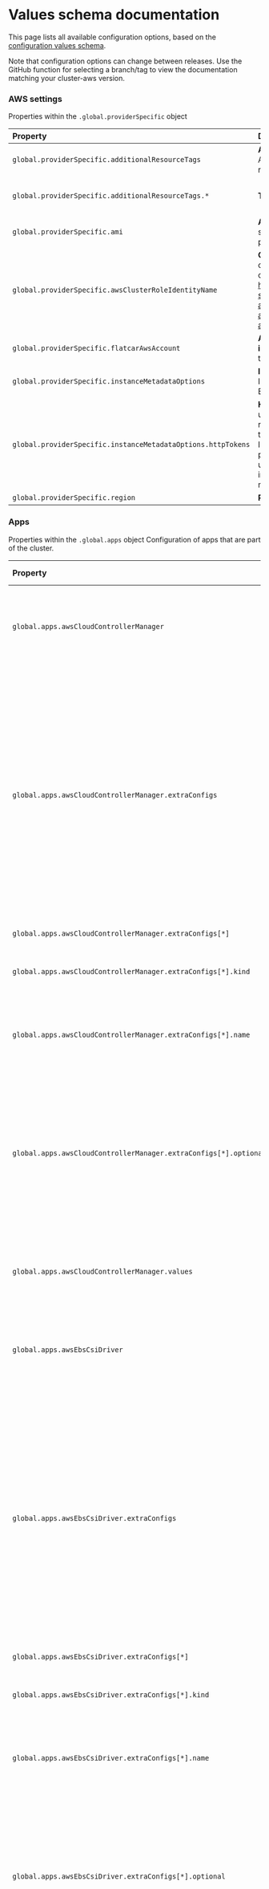# Values schema documentation

This page lists all available configuration options, based on the [configuration values schema](values.schema.json).

Note that configuration options can change between releases. Use the GitHub function for selecting a branch/tag to view the documentation matching your cluster-aws version.

<!-- Update the content below by executing (from the repo root directory)

schemadocs generate helm/cluster-aws/values.schema.json -o helm/cluster-aws/README.md

-->

<!-- DOCS_START -->

### AWS settings
Properties within the `.global.providerSpecific` object

| **Property** | **Description** | **More Details** |
| :----------- | :-------------- | :--------------- |
| `global.providerSpecific.additionalResourceTags` | **Additional resource tags** - Additional tags to add to AWS resources created by the cluster.|**Type:** `object`<br/>|
| `global.providerSpecific.additionalResourceTags.*` | **Tag value**|**Type:** `string`<br/>**Value pattern:** `^[ a-zA-Z0-9\._:/=+-@]+$`<br/>|
| `global.providerSpecific.ami` | **Amazon machine image (AMI)** - If specified, this image will be used to provision EC2 instances.|**Type:** `string`<br/>|
| `global.providerSpecific.awsClusterRoleIdentityName` | **Cluster role identity name** - Name of an AWSClusterRoleIdentity object. Learn more at https://docs.giantswarm.io/getting-started/cloud-provider-accounts/cluster-api/aws/#configure-the-awsclusterroleidentity .|**Type:** `string`<br/>**Value pattern:** `^[-a-zA-Z0-9_\.]{1,63}$`<br/>**Default:** `"default"`|
| `global.providerSpecific.flatcarAwsAccount` | **AWS account owning Flatcar image** - AWS account ID owning the Flatcar Container Linux AMI.|**Type:** `string`<br/>**Default:** `"706635527432"`|
| `global.providerSpecific.instanceMetadataOptions` | **Instance metadata options** - Instance metadata options for the EC2 instances in the cluster.|**Type:** `object`<br/>|
| `global.providerSpecific.instanceMetadataOptions.httpTokens` | **HTTP tokens** - The state of token usage for your instance metadata requests. If you set this parameter to `optional`, you can use either IMDSv1 or IMDSv2. If you set this parameter to `required`, you must use a IMDSv2 to access the instance metadata endpoint. Learn more at [What’s new in IMDSv2](https://docs.aws.amazon.com/AWSEC2/latest/UserGuide/configuring-instance-metadata-service.html).|**Type:** `string`<br/>**Default:** `"required"`|
| `global.providerSpecific.region` | **Region**|**Type:** `string`<br/>|

### Apps
Properties within the `.global.apps` object
Configuration of apps that are part of the cluster.

| **Property** | **Description** | **More Details** |
| :----------- | :-------------- | :--------------- |
| `global.apps.awsCloudControllerManager` | **App** - Configuration of a default app that is part of the cluster and is deployed as a HelmRelease resource.|**Type:** `object`<br/>|
| `global.apps.awsCloudControllerManager.extraConfigs` | **Extra config maps or secrets** - Extra config maps or secrets that will be used to customize to the app. The desired values must be under configmap or secret key 'values'. The values are merged in the order given, with the later values overwriting earlier, and then inline values overwriting those. Resources must be in the same namespace as the cluster.|**Type:** `array`<br/>|
| `global.apps.awsCloudControllerManager.extraConfigs[*]` | **Config map or secret**|**Type:** `object`<br/>|
| `global.apps.awsCloudControllerManager.extraConfigs[*].kind` | **Kind** - Specifies whether the resource is a config map or a secret.|**Type:** `string`<br/>|
| `global.apps.awsCloudControllerManager.extraConfigs[*].name` | **Name** - Name of the config map or secret. The object must exist in the same namespace as the cluster App.|**Type:** `string`<br/>|
| `global.apps.awsCloudControllerManager.extraConfigs[*].optional` | **Optional** - Optional marks this ValuesReference as optional. When set, a not found error for the values reference is ignored, but any ValuesKey, TargetPath or transient error will still result in a reconciliation failure.|**Type:** `boolean`<br/>|
| `global.apps.awsCloudControllerManager.values` | **Values** - Values to be passed to the app. Values will have higher priority than values from configmaps.|**Type:** `object`<br/>|
| `global.apps.awsEbsCsiDriver` | **App** - Configuration of a default app that is part of the cluster and is deployed as a HelmRelease resource.|**Type:** `object`<br/>|
| `global.apps.awsEbsCsiDriver.extraConfigs` | **Extra config maps or secrets** - Extra config maps or secrets that will be used to customize to the app. The desired values must be under configmap or secret key 'values'. The values are merged in the order given, with the later values overwriting earlier, and then inline values overwriting those. Resources must be in the same namespace as the cluster.|**Type:** `array`<br/>|
| `global.apps.awsEbsCsiDriver.extraConfigs[*]` | **Config map or secret**|**Type:** `object`<br/>|
| `global.apps.awsEbsCsiDriver.extraConfigs[*].kind` | **Kind** - Specifies whether the resource is a config map or a secret.|**Type:** `string`<br/>|
| `global.apps.awsEbsCsiDriver.extraConfigs[*].name` | **Name** - Name of the config map or secret. The object must exist in the same namespace as the cluster App.|**Type:** `string`<br/>|
| `global.apps.awsEbsCsiDriver.extraConfigs[*].optional` | **Optional** - Optional marks this ValuesReference as optional. When set, a not found error for the values reference is ignored, but any ValuesKey, TargetPath or transient error will still result in a reconciliation failure.|**Type:** `boolean`<br/>|
| `global.apps.awsEbsCsiDriver.values` | **Values** - Values to be passed to the app. Values will have higher priority than values from configmaps.|**Type:** `object`<br/>|
| `global.apps.awsEbsCsiDriverServiceMonitors` | **App resource** - Configuration of a default app that is part of the cluster and is deployed as an App resource.|**Type:** `object`<br/>|
| `global.apps.awsEbsCsiDriverServiceMonitors.extraConfigs` | **Extra config maps or secrets** - Extra config maps or secrets that will be used to customize to the app. The desired values must be under configmap or secret key 'values'. The values are merged in the order given, with the later values overwriting earlier, and then inline values overwriting those. Resources must be in the same namespace as the cluster.|**Type:** `array`<br/>|
| `global.apps.awsEbsCsiDriverServiceMonitors.extraConfigs[*]` | **Config map or secret**|**Type:** `object`<br/>|
| `global.apps.awsEbsCsiDriverServiceMonitors.extraConfigs[*].kind` | **Kind** - Specifies whether the resource is a config map or a secret.|**Type:** `string`<br/>|
| `global.apps.awsEbsCsiDriverServiceMonitors.extraConfigs[*].name` | **Name** - Name of the config map or secret. The object must exist in the same namespace as the cluster App.|**Type:** `string`<br/>|
| `global.apps.awsEbsCsiDriverServiceMonitors.extraConfigs[*].priority` | **Priority**|**Type:** `integer`<br/>**Default:** `25`|
| `global.apps.awsEbsCsiDriverServiceMonitors.values` | **Config map** - Helm Values to be passed to the app as user config.|**Type:** `object`<br/>|
| `global.apps.awsNodeTerminationHandler` | **App resource** - Configuration of a default app that is part of the cluster and is deployed as an App resource.|**Type:** `object`<br/>|
| `global.apps.awsNodeTerminationHandler.extraConfigs` | **Extra config maps or secrets** - Extra config maps or secrets that will be used to customize to the app. The desired values must be under configmap or secret key 'values'. The values are merged in the order given, with the later values overwriting earlier, and then inline values overwriting those. Resources must be in the same namespace as the cluster.|**Type:** `array`<br/>|
| `global.apps.awsNodeTerminationHandler.extraConfigs[*]` | **Config map or secret**|**Type:** `object`<br/>|
| `global.apps.awsNodeTerminationHandler.extraConfigs[*].kind` | **Kind** - Specifies whether the resource is a config map or a secret.|**Type:** `string`<br/>|
| `global.apps.awsNodeTerminationHandler.extraConfigs[*].name` | **Name** - Name of the config map or secret. The object must exist in the same namespace as the cluster App.|**Type:** `string`<br/>|
| `global.apps.awsNodeTerminationHandler.extraConfigs[*].priority` | **Priority**|**Type:** `integer`<br/>**Default:** `25`|
| `global.apps.awsNodeTerminationHandler.values` | **Config map** - Helm Values to be passed to the app as user config.|**Type:** `object`<br/>|
| `global.apps.awsPodIdentityWebhook` | **App resource** - Configuration of a default app that is part of the cluster and is deployed as an App resource.|**Type:** `object`<br/>|
| `global.apps.awsPodIdentityWebhook.extraConfigs` | **Extra config maps or secrets** - Extra config maps or secrets that will be used to customize to the app. The desired values must be under configmap or secret key 'values'. The values are merged in the order given, with the later values overwriting earlier, and then inline values overwriting those. Resources must be in the same namespace as the cluster.|**Type:** `array`<br/>|
| `global.apps.awsPodIdentityWebhook.extraConfigs[*]` | **Config map or secret**|**Type:** `object`<br/>|
| `global.apps.awsPodIdentityWebhook.extraConfigs[*].kind` | **Kind** - Specifies whether the resource is a config map or a secret.|**Type:** `string`<br/>|
| `global.apps.awsPodIdentityWebhook.extraConfigs[*].name` | **Name** - Name of the config map or secret. The object must exist in the same namespace as the cluster App.|**Type:** `string`<br/>|
| `global.apps.awsPodIdentityWebhook.extraConfigs[*].priority` | **Priority**|**Type:** `integer`<br/>**Default:** `25`|
| `global.apps.awsPodIdentityWebhook.values` | **Config map** - Helm Values to be passed to the app as user config.|**Type:** `object`<br/>|
| `global.apps.capiNodeLabeler` | **App resource** - Configuration of a default app that is part of the cluster and is deployed as an App resource.|**Type:** `object`<br/>|
| `global.apps.capiNodeLabeler.extraConfigs` | **Extra config maps or secrets** - Extra config maps or secrets that will be used to customize to the app. The desired values must be under configmap or secret key 'values'. The values are merged in the order given, with the later values overwriting earlier, and then inline values overwriting those. Resources must be in the same namespace as the cluster.|**Type:** `array`<br/>|
| `global.apps.capiNodeLabeler.extraConfigs[*]` | **Config map or secret**|**Type:** `object`<br/>|
| `global.apps.capiNodeLabeler.extraConfigs[*].kind` | **Kind** - Specifies whether the resource is a config map or a secret.|**Type:** `string`<br/>|
| `global.apps.capiNodeLabeler.extraConfigs[*].name` | **Name** - Name of the config map or secret. The object must exist in the same namespace as the cluster App.|**Type:** `string`<br/>|
| `global.apps.capiNodeLabeler.extraConfigs[*].priority` | **Priority**|**Type:** `integer`<br/>**Default:** `25`|
| `global.apps.capiNodeLabeler.values` | **Config map** - Helm Values to be passed to the app as user config.|**Type:** `object`<br/>|
| `global.apps.certExporter` | **App resource** - Configuration of a default app that is part of the cluster and is deployed as an App resource.|**Type:** `object`<br/>|
| `global.apps.certExporter.extraConfigs` | **Extra config maps or secrets** - Extra config maps or secrets that will be used to customize to the app. The desired values must be under configmap or secret key 'values'. The values are merged in the order given, with the later values overwriting earlier, and then inline values overwriting those. Resources must be in the same namespace as the cluster.|**Type:** `array`<br/>|
| `global.apps.certExporter.extraConfigs[*]` | **Config map or secret**|**Type:** `object`<br/>|
| `global.apps.certExporter.extraConfigs[*].kind` | **Kind** - Specifies whether the resource is a config map or a secret.|**Type:** `string`<br/>|
| `global.apps.certExporter.extraConfigs[*].name` | **Name** - Name of the config map or secret. The object must exist in the same namespace as the cluster App.|**Type:** `string`<br/>|
| `global.apps.certExporter.extraConfigs[*].priority` | **Priority**|**Type:** `integer`<br/>**Default:** `25`|
| `global.apps.certExporter.values` | **Config map** - Helm Values to be passed to the app as user config.|**Type:** `object`<br/>|
| `global.apps.certManager` | **App resource** - Configuration of a default app that is part of the cluster and is deployed as an App resource.|**Type:** `object`<br/>|
| `global.apps.certManager.extraConfigs` | **Extra config maps or secrets** - Extra config maps or secrets that will be used to customize to the app. The desired values must be under configmap or secret key 'values'. The values are merged in the order given, with the later values overwriting earlier, and then inline values overwriting those. Resources must be in the same namespace as the cluster.|**Type:** `array`<br/>|
| `global.apps.certManager.extraConfigs[*]` | **Config map or secret**|**Type:** `object`<br/>|
| `global.apps.certManager.extraConfigs[*].kind` | **Kind** - Specifies whether the resource is a config map or a secret.|**Type:** `string`<br/>|
| `global.apps.certManager.extraConfigs[*].name` | **Name** - Name of the config map or secret. The object must exist in the same namespace as the cluster App.|**Type:** `string`<br/>|
| `global.apps.certManager.extraConfigs[*].priority` | **Priority**|**Type:** `integer`<br/>**Default:** `25`|
| `global.apps.certManager.values` | **Config map** - Helm Values to be passed to the app as user config.|**Type:** `object`<br/>|
| `global.apps.chartOperatorExtensions` | **App resource** - Configuration of a default app that is part of the cluster and is deployed as an App resource.|**Type:** `object`<br/>|
| `global.apps.chartOperatorExtensions.extraConfigs` | **Extra config maps or secrets** - Extra config maps or secrets that will be used to customize to the app. The desired values must be under configmap or secret key 'values'. The values are merged in the order given, with the later values overwriting earlier, and then inline values overwriting those. Resources must be in the same namespace as the cluster.|**Type:** `array`<br/>|
| `global.apps.chartOperatorExtensions.extraConfigs[*]` | **Config map or secret**|**Type:** `object`<br/>|
| `global.apps.chartOperatorExtensions.extraConfigs[*].kind` | **Kind** - Specifies whether the resource is a config map or a secret.|**Type:** `string`<br/>|
| `global.apps.chartOperatorExtensions.extraConfigs[*].name` | **Name** - Name of the config map or secret. The object must exist in the same namespace as the cluster App.|**Type:** `string`<br/>|
| `global.apps.chartOperatorExtensions.extraConfigs[*].priority` | **Priority**|**Type:** `integer`<br/>**Default:** `25`|
| `global.apps.chartOperatorExtensions.values` | **Config map** - Helm Values to be passed to the app as user config.|**Type:** `object`<br/>|
| `global.apps.cilium` | **App** - Configuration of a default app that is part of the cluster and is deployed as a HelmRelease resource.|**Type:** `object`<br/>|
| `global.apps.cilium.extraConfigs` | **Extra config maps or secrets** - Extra config maps or secrets that will be used to customize to the app. The desired values must be under configmap or secret key 'values'. The values are merged in the order given, with the later values overwriting earlier, and then inline values overwriting those. Resources must be in the same namespace as the cluster.|**Type:** `array`<br/>|
| `global.apps.cilium.extraConfigs[*]` | **Config map or secret**|**Type:** `object`<br/>|
| `global.apps.cilium.extraConfigs[*].kind` | **Kind** - Specifies whether the resource is a config map or a secret.|**Type:** `string`<br/>|
| `global.apps.cilium.extraConfigs[*].name` | **Name** - Name of the config map or secret. The object must exist in the same namespace as the cluster App.|**Type:** `string`<br/>|
| `global.apps.cilium.extraConfigs[*].optional` | **Optional** - Optional marks this ValuesReference as optional. When set, a not found error for the values reference is ignored, but any ValuesKey, TargetPath or transient error will still result in a reconciliation failure.|**Type:** `boolean`<br/>|
| `global.apps.cilium.values` | **Values** - Values to be passed to the app. Values will have higher priority than values from configmaps.|**Type:** `object`<br/>|
| `global.apps.ciliumServiceMonitors` | **App resource** - Configuration of a default app that is part of the cluster and is deployed as an App resource.|**Type:** `object`<br/>|
| `global.apps.ciliumServiceMonitors.extraConfigs` | **Extra config maps or secrets** - Extra config maps or secrets that will be used to customize to the app. The desired values must be under configmap or secret key 'values'. The values are merged in the order given, with the later values overwriting earlier, and then inline values overwriting those. Resources must be in the same namespace as the cluster.|**Type:** `array`<br/>|
| `global.apps.ciliumServiceMonitors.extraConfigs[*]` | **Config map or secret**|**Type:** `object`<br/>|
| `global.apps.ciliumServiceMonitors.extraConfigs[*].kind` | **Kind** - Specifies whether the resource is a config map or a secret.|**Type:** `string`<br/>|
| `global.apps.ciliumServiceMonitors.extraConfigs[*].name` | **Name** - Name of the config map or secret. The object must exist in the same namespace as the cluster App.|**Type:** `string`<br/>|
| `global.apps.ciliumServiceMonitors.extraConfigs[*].priority` | **Priority**|**Type:** `integer`<br/>**Default:** `25`|
| `global.apps.ciliumServiceMonitors.values` | **Config map** - Helm Values to be passed to the app as user config.|**Type:** `object`<br/>|
| `global.apps.clusterAutoscaler` | **App resource** - Configuration of a default app that is part of the cluster and is deployed as an App resource.|**Type:** `object`<br/>|
| `global.apps.clusterAutoscaler.extraConfigs` | **Extra config maps or secrets** - Extra config maps or secrets that will be used to customize to the app. The desired values must be under configmap or secret key 'values'. The values are merged in the order given, with the later values overwriting earlier, and then inline values overwriting those. Resources must be in the same namespace as the cluster.|**Type:** `array`<br/>|
| `global.apps.clusterAutoscaler.extraConfigs[*]` | **Config map or secret**|**Type:** `object`<br/>|
| `global.apps.clusterAutoscaler.extraConfigs[*].kind` | **Kind** - Specifies whether the resource is a config map or a secret.|**Type:** `string`<br/>|
| `global.apps.clusterAutoscaler.extraConfigs[*].name` | **Name** - Name of the config map or secret. The object must exist in the same namespace as the cluster App.|**Type:** `string`<br/>|
| `global.apps.clusterAutoscaler.extraConfigs[*].priority` | **Priority**|**Type:** `integer`<br/>**Default:** `25`|
| `global.apps.clusterAutoscaler.values` | **Config map** - Helm Values to be passed to the app as user config.|**Type:** `object`<br/>|
| `global.apps.coreDns` | **App** - Configuration of a default app that is part of the cluster and is deployed as a HelmRelease resource.|**Type:** `object`<br/>|
| `global.apps.coreDns.extraConfigs` | **Extra config maps or secrets** - Extra config maps or secrets that will be used to customize to the app. The desired values must be under configmap or secret key 'values'. The values are merged in the order given, with the later values overwriting earlier, and then inline values overwriting those. Resources must be in the same namespace as the cluster.|**Type:** `array`<br/>|
| `global.apps.coreDns.extraConfigs[*]` | **Config map or secret**|**Type:** `object`<br/>|
| `global.apps.coreDns.extraConfigs[*].kind` | **Kind** - Specifies whether the resource is a config map or a secret.|**Type:** `string`<br/>|
| `global.apps.coreDns.extraConfigs[*].name` | **Name** - Name of the config map or secret. The object must exist in the same namespace as the cluster App.|**Type:** `string`<br/>|
| `global.apps.coreDns.extraConfigs[*].optional` | **Optional** - Optional marks this ValuesReference as optional. When set, a not found error for the values reference is ignored, but any ValuesKey, TargetPath or transient error will still result in a reconciliation failure.|**Type:** `boolean`<br/>|
| `global.apps.coreDns.values` | **Values** - Values to be passed to the app. Values will have higher priority than values from configmaps.|**Type:** `object`<br/>|
| `global.apps.etcdKubernetesResourcesCountExporter` | **App resource** - Configuration of a default app that is part of the cluster and is deployed as an App resource.|**Type:** `object`<br/>|
| `global.apps.etcdKubernetesResourcesCountExporter.extraConfigs` | **Extra config maps or secrets** - Extra config maps or secrets that will be used to customize to the app. The desired values must be under configmap or secret key 'values'. The values are merged in the order given, with the later values overwriting earlier, and then inline values overwriting those. Resources must be in the same namespace as the cluster.|**Type:** `array`<br/>|
| `global.apps.etcdKubernetesResourcesCountExporter.extraConfigs[*]` | **Config map or secret**|**Type:** `object`<br/>|
| `global.apps.etcdKubernetesResourcesCountExporter.extraConfigs[*].kind` | **Kind** - Specifies whether the resource is a config map or a secret.|**Type:** `string`<br/>|
| `global.apps.etcdKubernetesResourcesCountExporter.extraConfigs[*].name` | **Name** - Name of the config map or secret. The object must exist in the same namespace as the cluster App.|**Type:** `string`<br/>|
| `global.apps.etcdKubernetesResourcesCountExporter.extraConfigs[*].priority` | **Priority**|**Type:** `integer`<br/>**Default:** `25`|
| `global.apps.etcdKubernetesResourcesCountExporter.values` | **Config map** - Helm Values to be passed to the app as user config.|**Type:** `object`<br/>|
| `global.apps.externalDns` | **App resource** - Configuration of a default app that is part of the cluster and is deployed as an App resource.|**Type:** `object`<br/>|
| `global.apps.externalDns.extraConfigs` | **Extra config maps or secrets** - Extra config maps or secrets that will be used to customize to the app. The desired values must be under configmap or secret key 'values'. The values are merged in the order given, with the later values overwriting earlier, and then inline values overwriting those. Resources must be in the same namespace as the cluster.|**Type:** `array`<br/>|
| `global.apps.externalDns.extraConfigs[*]` | **Config map or secret**|**Type:** `object`<br/>|
| `global.apps.externalDns.extraConfigs[*].kind` | **Kind** - Specifies whether the resource is a config map or a secret.|**Type:** `string`<br/>|
| `global.apps.externalDns.extraConfigs[*].name` | **Name** - Name of the config map or secret. The object must exist in the same namespace as the cluster App.|**Type:** `string`<br/>|
| `global.apps.externalDns.extraConfigs[*].priority` | **Priority**|**Type:** `integer`<br/>**Default:** `25`|
| `global.apps.externalDns.values` | **Config map** - Helm Values to be passed to the app as user config.|**Type:** `object`<br/>|
| `global.apps.irsaServiceMonitors` | **App resource** - Configuration of a default app that is part of the cluster and is deployed as an App resource.|**Type:** `object`<br/>|
| `global.apps.irsaServiceMonitors.extraConfigs` | **Extra config maps or secrets** - Extra config maps or secrets that will be used to customize to the app. The desired values must be under configmap or secret key 'values'. The values are merged in the order given, with the later values overwriting earlier, and then inline values overwriting those. Resources must be in the same namespace as the cluster.|**Type:** `array`<br/>|
| `global.apps.irsaServiceMonitors.extraConfigs[*]` | **Config map or secret**|**Type:** `object`<br/>|
| `global.apps.irsaServiceMonitors.extraConfigs[*].kind` | **Kind** - Specifies whether the resource is a config map or a secret.|**Type:** `string`<br/>|
| `global.apps.irsaServiceMonitors.extraConfigs[*].name` | **Name** - Name of the config map or secret. The object must exist in the same namespace as the cluster App.|**Type:** `string`<br/>|
| `global.apps.irsaServiceMonitors.extraConfigs[*].priority` | **Priority**|**Type:** `integer`<br/>**Default:** `25`|
| `global.apps.irsaServiceMonitors.values` | **Config map** - Helm Values to be passed to the app as user config.|**Type:** `object`<br/>|
| `global.apps.k8sAuditMetrics` | **App resource** - Configuration of a default app that is part of the cluster and is deployed as an App resource.|**Type:** `object`<br/>|
| `global.apps.k8sAuditMetrics.extraConfigs` | **Extra config maps or secrets** - Extra config maps or secrets that will be used to customize to the app. The desired values must be under configmap or secret key 'values'. The values are merged in the order given, with the later values overwriting earlier, and then inline values overwriting those. Resources must be in the same namespace as the cluster.|**Type:** `array`<br/>|
| `global.apps.k8sAuditMetrics.extraConfigs[*]` | **Config map or secret**|**Type:** `object`<br/>|
| `global.apps.k8sAuditMetrics.extraConfigs[*].kind` | **Kind** - Specifies whether the resource is a config map or a secret.|**Type:** `string`<br/>|
| `global.apps.k8sAuditMetrics.extraConfigs[*].name` | **Name** - Name of the config map or secret. The object must exist in the same namespace as the cluster App.|**Type:** `string`<br/>|
| `global.apps.k8sAuditMetrics.extraConfigs[*].priority` | **Priority**|**Type:** `integer`<br/>**Default:** `25`|
| `global.apps.k8sAuditMetrics.values` | **Config map** - Helm Values to be passed to the app as user config.|**Type:** `object`<br/>|
| `global.apps.k8sDnsNodeCache` | **App resource** - Configuration of a default app that is part of the cluster and is deployed as an App resource.|**Type:** `object`<br/>|
| `global.apps.k8sDnsNodeCache.extraConfigs` | **Extra config maps or secrets** - Extra config maps or secrets that will be used to customize to the app. The desired values must be under configmap or secret key 'values'. The values are merged in the order given, with the later values overwriting earlier, and then inline values overwriting those. Resources must be in the same namespace as the cluster.|**Type:** `array`<br/>|
| `global.apps.k8sDnsNodeCache.extraConfigs[*]` | **Config map or secret**|**Type:** `object`<br/>|
| `global.apps.k8sDnsNodeCache.extraConfigs[*].kind` | **Kind** - Specifies whether the resource is a config map or a secret.|**Type:** `string`<br/>|
| `global.apps.k8sDnsNodeCache.extraConfigs[*].name` | **Name** - Name of the config map or secret. The object must exist in the same namespace as the cluster App.|**Type:** `string`<br/>|
| `global.apps.k8sDnsNodeCache.extraConfigs[*].priority` | **Priority**|**Type:** `integer`<br/>**Default:** `25`|
| `global.apps.k8sDnsNodeCache.values` | **Config map** - Helm Values to be passed to the app as user config.|**Type:** `object`<br/>|
| `global.apps.metricsServer` | **App resource** - Configuration of a default app that is part of the cluster and is deployed as an App resource.|**Type:** `object`<br/>|
| `global.apps.metricsServer.extraConfigs` | **Extra config maps or secrets** - Extra config maps or secrets that will be used to customize to the app. The desired values must be under configmap or secret key 'values'. The values are merged in the order given, with the later values overwriting earlier, and then inline values overwriting those. Resources must be in the same namespace as the cluster.|**Type:** `array`<br/>|
| `global.apps.metricsServer.extraConfigs[*]` | **Config map or secret**|**Type:** `object`<br/>|
| `global.apps.metricsServer.extraConfigs[*].kind` | **Kind** - Specifies whether the resource is a config map or a secret.|**Type:** `string`<br/>|
| `global.apps.metricsServer.extraConfigs[*].name` | **Name** - Name of the config map or secret. The object must exist in the same namespace as the cluster App.|**Type:** `string`<br/>|
| `global.apps.metricsServer.extraConfigs[*].priority` | **Priority**|**Type:** `integer`<br/>**Default:** `25`|
| `global.apps.metricsServer.values` | **Config map** - Helm Values to be passed to the app as user config.|**Type:** `object`<br/>|
| `global.apps.netExporter` | **App resource** - Configuration of a default app that is part of the cluster and is deployed as an App resource.|**Type:** `object`<br/>|
| `global.apps.netExporter.extraConfigs` | **Extra config maps or secrets** - Extra config maps or secrets that will be used to customize to the app. The desired values must be under configmap or secret key 'values'. The values are merged in the order given, with the later values overwriting earlier, and then inline values overwriting those. Resources must be in the same namespace as the cluster.|**Type:** `array`<br/>|
| `global.apps.netExporter.extraConfigs[*]` | **Config map or secret**|**Type:** `object`<br/>|
| `global.apps.netExporter.extraConfigs[*].kind` | **Kind** - Specifies whether the resource is a config map or a secret.|**Type:** `string`<br/>|
| `global.apps.netExporter.extraConfigs[*].name` | **Name** - Name of the config map or secret. The object must exist in the same namespace as the cluster App.|**Type:** `string`<br/>|
| `global.apps.netExporter.extraConfigs[*].priority` | **Priority**|**Type:** `integer`<br/>**Default:** `25`|
| `global.apps.netExporter.values` | **Config map** - Helm Values to be passed to the app as user config.|**Type:** `object`<br/>|
| `global.apps.networkPolicies` | **App** - Configuration of a default app that is part of the cluster and is deployed as a HelmRelease resource.|**Type:** `object`<br/>|
| `global.apps.networkPolicies.extraConfigs` | **Extra config maps or secrets** - Extra config maps or secrets that will be used to customize to the app. The desired values must be under configmap or secret key 'values'. The values are merged in the order given, with the later values overwriting earlier, and then inline values overwriting those. Resources must be in the same namespace as the cluster.|**Type:** `array`<br/>|
| `global.apps.networkPolicies.extraConfigs[*]` | **Config map or secret**|**Type:** `object`<br/>|
| `global.apps.networkPolicies.extraConfigs[*].kind` | **Kind** - Specifies whether the resource is a config map or a secret.|**Type:** `string`<br/>|
| `global.apps.networkPolicies.extraConfigs[*].name` | **Name** - Name of the config map or secret. The object must exist in the same namespace as the cluster App.|**Type:** `string`<br/>|
| `global.apps.networkPolicies.extraConfigs[*].optional` | **Optional** - Optional marks this ValuesReference as optional. When set, a not found error for the values reference is ignored, but any ValuesKey, TargetPath or transient error will still result in a reconciliation failure.|**Type:** `boolean`<br/>|
| `global.apps.networkPolicies.values` | **Values** - Values to be passed to the app. Values will have higher priority than values from configmaps.|**Type:** `object`<br/>|
| `global.apps.nodeExporter` | **App resource** - Configuration of a default app that is part of the cluster and is deployed as an App resource.|**Type:** `object`<br/>|
| `global.apps.nodeExporter.extraConfigs` | **Extra config maps or secrets** - Extra config maps or secrets that will be used to customize to the app. The desired values must be under configmap or secret key 'values'. The values are merged in the order given, with the later values overwriting earlier, and then inline values overwriting those. Resources must be in the same namespace as the cluster.|**Type:** `array`<br/>|
| `global.apps.nodeExporter.extraConfigs[*]` | **Config map or secret**|**Type:** `object`<br/>|
| `global.apps.nodeExporter.extraConfigs[*].kind` | **Kind** - Specifies whether the resource is a config map or a secret.|**Type:** `string`<br/>|
| `global.apps.nodeExporter.extraConfigs[*].name` | **Name** - Name of the config map or secret. The object must exist in the same namespace as the cluster App.|**Type:** `string`<br/>|
| `global.apps.nodeExporter.extraConfigs[*].priority` | **Priority**|**Type:** `integer`<br/>**Default:** `25`|
| `global.apps.nodeExporter.values` | **Config map** - Helm Values to be passed to the app as user config.|**Type:** `object`<br/>|
| `global.apps.observabilityBundle` | **App resource** - Configuration of a default app that is part of the cluster and is deployed as an App resource.|**Type:** `object`<br/>|
| `global.apps.observabilityBundle.extraConfigs` | **Extra config maps or secrets** - Extra config maps or secrets that will be used to customize to the app. The desired values must be under configmap or secret key 'values'. The values are merged in the order given, with the later values overwriting earlier, and then inline values overwriting those. Resources must be in the same namespace as the cluster.|**Type:** `array`<br/>|
| `global.apps.observabilityBundle.extraConfigs[*]` | **Config map or secret**|**Type:** `object`<br/>|
| `global.apps.observabilityBundle.extraConfigs[*].kind` | **Kind** - Specifies whether the resource is a config map or a secret.|**Type:** `string`<br/>|
| `global.apps.observabilityBundle.extraConfigs[*].name` | **Name** - Name of the config map or secret. The object must exist in the same namespace as the cluster App.|**Type:** `string`<br/>|
| `global.apps.observabilityBundle.extraConfigs[*].priority` | **Priority**|**Type:** `integer`<br/>**Default:** `25`|
| `global.apps.observabilityBundle.values` | **Config map** - Helm Values to be passed to the app as user config.|**Type:** `object`<br/>|
| `global.apps.prometheusBlackboxExporter` | **App resource** - Configuration of a default app that is part of the cluster and is deployed as an App resource.|**Type:** `object`<br/>|
| `global.apps.prometheusBlackboxExporter.extraConfigs` | **Extra config maps or secrets** - Extra config maps or secrets that will be used to customize to the app. The desired values must be under configmap or secret key 'values'. The values are merged in the order given, with the later values overwriting earlier, and then inline values overwriting those. Resources must be in the same namespace as the cluster.|**Type:** `array`<br/>|
| `global.apps.prometheusBlackboxExporter.extraConfigs[*]` | **Config map or secret**|**Type:** `object`<br/>|
| `global.apps.prometheusBlackboxExporter.extraConfigs[*].kind` | **Kind** - Specifies whether the resource is a config map or a secret.|**Type:** `string`<br/>|
| `global.apps.prometheusBlackboxExporter.extraConfigs[*].name` | **Name** - Name of the config map or secret. The object must exist in the same namespace as the cluster App.|**Type:** `string`<br/>|
| `global.apps.prometheusBlackboxExporter.extraConfigs[*].priority` | **Priority**|**Type:** `integer`<br/>**Default:** `25`|
| `global.apps.prometheusBlackboxExporter.values` | **Config map** - Helm Values to be passed to the app as user config.|**Type:** `object`<br/>|
| `global.apps.securityBundle` | **App resource** - Configuration of a default app that is part of the cluster and is deployed as an App resource.|**Type:** `object`<br/>|
| `global.apps.securityBundle.extraConfigs` | **Extra config maps or secrets** - Extra config maps or secrets that will be used to customize to the app. The desired values must be under configmap or secret key 'values'. The values are merged in the order given, with the later values overwriting earlier, and then inline values overwriting those. Resources must be in the same namespace as the cluster.|**Type:** `array`<br/>|
| `global.apps.securityBundle.extraConfigs[*]` | **Config map or secret**|**Type:** `object`<br/>|
| `global.apps.securityBundle.extraConfigs[*].kind` | **Kind** - Specifies whether the resource is a config map or a secret.|**Type:** `string`<br/>|
| `global.apps.securityBundle.extraConfigs[*].name` | **Name** - Name of the config map or secret. The object must exist in the same namespace as the cluster App.|**Type:** `string`<br/>|
| `global.apps.securityBundle.extraConfigs[*].priority` | **Priority**|**Type:** `integer`<br/>**Default:** `25`|
| `global.apps.securityBundle.values` | **Config map** - Helm Values to be passed to the app as user config.|**Type:** `object`<br/>|
| `global.apps.teleportKubeAgent` | **App resource** - Configuration of a default app that is part of the cluster and is deployed as an App resource.|**Type:** `object`<br/>|
| `global.apps.teleportKubeAgent.extraConfigs` | **Extra config maps or secrets** - Extra config maps or secrets that will be used to customize to the app. The desired values must be under configmap or secret key 'values'. The values are merged in the order given, with the later values overwriting earlier, and then inline values overwriting those. Resources must be in the same namespace as the cluster.|**Type:** `array`<br/>|
| `global.apps.teleportKubeAgent.extraConfigs[*]` | **Config map or secret**|**Type:** `object`<br/>|
| `global.apps.teleportKubeAgent.extraConfigs[*].kind` | **Kind** - Specifies whether the resource is a config map or a secret.|**Type:** `string`<br/>|
| `global.apps.teleportKubeAgent.extraConfigs[*].name` | **Name** - Name of the config map or secret. The object must exist in the same namespace as the cluster App.|**Type:** `string`<br/>|
| `global.apps.teleportKubeAgent.extraConfigs[*].priority` | **Priority**|**Type:** `integer`<br/>**Default:** `25`|
| `global.apps.teleportKubeAgent.values` | **Config map** - Helm Values to be passed to the app as user config.|**Type:** `object`<br/>|
| `global.apps.verticalPodAutoscaler` | **App resource** - Configuration of a default app that is part of the cluster and is deployed as an App resource.|**Type:** `object`<br/>|
| `global.apps.verticalPodAutoscaler.extraConfigs` | **Extra config maps or secrets** - Extra config maps or secrets that will be used to customize to the app. The desired values must be under configmap or secret key 'values'. The values are merged in the order given, with the later values overwriting earlier, and then inline values overwriting those. Resources must be in the same namespace as the cluster.|**Type:** `array`<br/>|
| `global.apps.verticalPodAutoscaler.extraConfigs[*]` | **Config map or secret**|**Type:** `object`<br/>|
| `global.apps.verticalPodAutoscaler.extraConfigs[*].kind` | **Kind** - Specifies whether the resource is a config map or a secret.|**Type:** `string`<br/>|
| `global.apps.verticalPodAutoscaler.extraConfigs[*].name` | **Name** - Name of the config map or secret. The object must exist in the same namespace as the cluster App.|**Type:** `string`<br/>|
| `global.apps.verticalPodAutoscaler.extraConfigs[*].priority` | **Priority**|**Type:** `integer`<br/>**Default:** `25`|
| `global.apps.verticalPodAutoscaler.values` | **Config map** - Helm Values to be passed to the app as user config.|**Type:** `object`<br/>|
| `global.apps.verticalPodAutoscalerCrd` | **App** - Configuration of a default app that is part of the cluster and is deployed as a HelmRelease resource.|**Type:** `object`<br/>|
| `global.apps.verticalPodAutoscalerCrd.extraConfigs` | **Extra config maps or secrets** - Extra config maps or secrets that will be used to customize to the app. The desired values must be under configmap or secret key 'values'. The values are merged in the order given, with the later values overwriting earlier, and then inline values overwriting those. Resources must be in the same namespace as the cluster.|**Type:** `array`<br/>|
| `global.apps.verticalPodAutoscalerCrd.extraConfigs[*]` | **Config map or secret**|**Type:** `object`<br/>|
| `global.apps.verticalPodAutoscalerCrd.extraConfigs[*].kind` | **Kind** - Specifies whether the resource is a config map or a secret.|**Type:** `string`<br/>|
| `global.apps.verticalPodAutoscalerCrd.extraConfigs[*].name` | **Name** - Name of the config map or secret. The object must exist in the same namespace as the cluster App.|**Type:** `string`<br/>|
| `global.apps.verticalPodAutoscalerCrd.extraConfigs[*].optional` | **Optional** - Optional marks this ValuesReference as optional. When set, a not found error for the values reference is ignored, but any ValuesKey, TargetPath or transient error will still result in a reconciliation failure.|**Type:** `boolean`<br/>|
| `global.apps.verticalPodAutoscalerCrd.values` | **Values** - Values to be passed to the app. Values will have higher priority than values from configmaps.|**Type:** `object`<br/>|

### Components
Properties within the `.global.components` object
Advanced configuration of components that are running on all nodes.

| **Property** | **Description** | **More Details** |
| :----------- | :-------------- | :--------------- |
| `global.components.auditd` | **Auditd** - Enable Auditd service.|**Type:** `object`<br/>|
| `global.components.auditd.enabled` | **Enabled** - Whether or not the Auditd service shall be enabled. When true, the Auditd service is enabled. When false, the Auditd rules service is disabled.|**Type:** `boolean`<br/>**Default:** `false`|
| `global.components.containerd` | **Containerd** - Configuration of containerd.|**Type:** `object`<br/>|
| `global.components.containerd.containerRegistries` | **Container registries** - Endpoints and credentials configuration for container registries.|**Type:** `object`<br/>**Default:** `{"docker.io":[{"endpoint":"registry-1.docker.io"},{"endpoint":"giantswarm.azurecr.io"}]}`|
| `global.components.containerd.containerRegistries.*` | **Registries** - Container registries and mirrors|**Type:** `array`<br/>|
| `global.components.containerd.containerRegistries.*[*]` | **Registry**|**Type:** `object`<br/>|
| `global.components.containerd.containerRegistries.*[*].credentials` | **Credentials**|**Type:** `object`<br/>|
| `global.components.containerd.containerRegistries.*[*].credentials.auth` | **Auth** - Base64-encoded string from the concatenation of the username, a colon, and the password.|**Type:** `string`<br/>|
| `global.components.containerd.containerRegistries.*[*].credentials.identitytoken` | **Identity token** - Used to authenticate the user and obtain an access token for the registry.|**Type:** `string`<br/>|
| `global.components.containerd.containerRegistries.*[*].credentials.password` | **Password** - Used to authenticate for the registry with username/password.|**Type:** `string`<br/>|
| `global.components.containerd.containerRegistries.*[*].credentials.username` | **Username** - Used to authenticate for the registry with username/password.|**Type:** `string`<br/>|
| `global.components.containerd.containerRegistries.*[*].endpoint` | **Endpoint** - Endpoint for the container registry.|**Type:** `string`<br/>|
| `global.components.containerd.localRegistryCache` | **Local registry caches configuration** - Enable local cache via http://127.0.0.1:<PORT>.|**Type:** `object`<br/>|
| `global.components.containerd.localRegistryCache.enabled` | **Enable local registry caches** - Flag to enable local registry cache.|**Type:** `boolean`<br/>**Default:** `false`|
| `global.components.containerd.localRegistryCache.mirroredRegistries` | **Registries to cache locally** - A list of registries that should be cached.|**Type:** `array`<br/>**Default:** `[]`|
| `global.components.containerd.localRegistryCache.mirroredRegistries[*]` |**None**|**Type:** `string`<br/>|
| `global.components.containerd.localRegistryCache.port` | **Local port for the registry cache** - Port for the local registry cache under: http://127.0.0.1:<PORT>.|**Type:** `integer`<br/>**Default:** `32767`|
| `global.components.selinux` | **SELinux** - Configuration of SELinux.|**Type:** `object`<br/>|
| `global.components.selinux.mode` | **SELinux mode** - Configure SELinux mode: 'enforcing', 'permissive' or 'disabled'.|**Type:** `string`<br/>**Default:** `"permissive"`|

### Connectivity
Properties within the `.global.connectivity` object

| **Property** | **Description** | **More Details** |
| :----------- | :-------------- | :--------------- |
| `global.connectivity.availabilityZoneUsageLimit` | **Availability zones** - Maximum number of availability zones (AZ) that should be used in a region. If a region has more than this number of AZs then this number of AZs will be picked randomly when creating subnets.|**Type:** `integer`<br/>**Default:** `3`|
| `global.connectivity.baseDomain` | **Base DNS domain**|**Type:** `string`<br/>|
| `global.connectivity.cilium` | **Cilium** - Configuration of the Cilium CNI.|**Type:** `object`<br/>|
| `global.connectivity.cilium.ipamMode` | **IPAM mode (IP allocation strategy)** - Use `eni` for ENI (AWS Elastic Network Interfaces) allocation of IPs in Cilium (https://docs.cilium.io/en/latest/network/concepts/ipam/eni/). The default is `kubernetes` (https://docs.cilium.io/en/latest/network/concepts/ipam/kubernetes/). WARNING: The `eni` feature is currently in an early stage and there might be breaking changes in the future. The networking infrastructure will be made consistent with our vintage cluster implementations so that pod IPs are placed in a secondary VPC CIDR.|**Type:** `string`<br/>**Default:** `"kubernetes"`|
| `global.connectivity.dns` | **DNS**|**Type:** `object`<br/>|
| `global.connectivity.dns.resolverRulesOwnerAccount` | **Resolver rules owner** - ID of the AWS account that created the resolver rules to be associated with the workload cluster VPC.|**Type:** `string`<br/>|
| `global.connectivity.eniModePodSubnets` | **Pod Subnets for Cilium ENI mode** - Pod subnets are created and tagged based on this definition. **Only used for `global.connectivity.cilium.ipamMode=eni`** which puts pods on a secondary CIDR block in the VPC, and therefore requires separate subnets. The subnets must be tagged with `sigs.k8s.io/cluster-api-provider-aws/association=secondary` to be correctly handled by CAPA (so those subnets aren't accidentally chosen for nodes). These subnets are always private.|**Type:** `array`<br/>**Default:** `[{"cidrBlocks":[{"availabilityZone":"a","cidr":"10.1.0.0/18","tags":{"sigs.k8s.io/cluster-api-provider-aws/association":"secondary"}},{"availabilityZone":"b","cidr":"10.1.64.0/18","tags":{"sigs.k8s.io/cluster-api-provider-aws/association":"secondary"}},{"availabilityZone":"c","cidr":"10.1.128.0/18","tags":{"sigs.k8s.io/cluster-api-provider-aws/association":"secondary"}}]}]`|
| `global.connectivity.eniModePodSubnets[*]` | **Subnet**|**Type:** `object`<br/>|
| `global.connectivity.eniModePodSubnets[*].cidrBlocks` | **Network**|**Type:** `array`<br/>|
| `global.connectivity.eniModePodSubnets[*].cidrBlocks[*]` |**None**|**Type:** `object`<br/>|
| `global.connectivity.eniModePodSubnets[*].cidrBlocks[*].availabilityZone` | **Availability zone**|**Type:** `string`<br/>**Example:** `"a"`<br/>|
| `global.connectivity.eniModePodSubnets[*].cidrBlocks[*].cidr` | **Address range** - IPv4 address range, in CIDR notation.|**Type:** `string`<br/>|
| `global.connectivity.eniModePodSubnets[*].cidrBlocks[*].tags` | **Tags** - AWS resource tags to assign to this subnet.|**Type:** `object`<br/>|
| `global.connectivity.eniModePodSubnets[*].cidrBlocks[*].tags.*` | **Tag value**|**Type:** `string`<br/>**Value pattern:** `^[ a-zA-Z0-9\._:/=+-@]+$`<br/>|
| `global.connectivity.eniModePodSubnets[*].tags` | **Tags** - AWS resource tags to assign to this CIDR block.|**Type:** `object`<br/>|
| `global.connectivity.eniModePodSubnets[*].tags.*` | **Tag value**|**Type:** `string`<br/>**Value pattern:** `^[ a-zA-Z0-9\._:/=+-@]+$`<br/>|
| `global.connectivity.network` | **Network**|**Type:** `object`<br/>|
| `global.connectivity.network.allowAllEgress` | **Allow all egress**|**Type:** `boolean`<br/>**Default:** `false`|
| `global.connectivity.network.internetGatewayId` | **Internet Gateway ID** - ID of the Internet gateway for the VPC.|**Type:** `string`<br/>|
| `global.connectivity.network.pods` | **Pods**|**Type:** `object`<br/>|
| `global.connectivity.network.pods.cidrBlocks` | **Pod subnets** - CIDR blocks used for pods. Right now, only one block is supported.<br/><br/>**Note if you use `global.connectivity.cilium.ipamMode=eni` (https://docs.cilium.io/en/latest/network/concepts/ipam/eni/#ipam-eni):** this will be associated as secondary VPC CIDR. Therefore, only sizes /16 to /28 sizes are possible (see https://docs.aws.amazon.com/vpc/latest/userguide/vpc-cidr-blocks.html). And `global.connectivity.eniModePodSubnets` must be a valid split of the CIDR you chose here – we recommend setting `10.1.0.0/16` here for ENI mode because the default values for `global.connectivity.eniModePodSubnets` match that CIDR.|**Type:** `array`<br/>**Default:** `["100.64.0.0/12"]`|
| `global.connectivity.network.pods.cidrBlocks[*]` | **Pod subnet** - IPv4 address range for pods, in CIDR notation.|**Type:** `string`<br/>**Example:** `"10.244.0.0/16"`<br/>|
| `global.connectivity.network.pods.nodeCidrMaskSize` | **Node CIDR mask size** - The size of the mask that is used for the node CIDR. The node CIDR is a sub-range of the pod CIDR and so the mask size and pod CIDR must be chosen such that there is enough space for the maximum number of nodes in the cluster.|**Type:** `integer`<br/>**Default:** `24`|
| `global.connectivity.network.services` | **Services**|**Type:** `object`<br/>|
| `global.connectivity.network.services.cidrBlocks` | **K8s Service subnets**|**Type:** `array`<br/>**Default:** `["172.31.0.0/16"]`|
| `global.connectivity.network.services.cidrBlocks[*]` | **Service subnet** - IPv4 address range for kubernetes services, in CIDR notation.|**Type:** `string`<br/>**Example:** `"172.31.0.0/16"`<br/>|
| `global.connectivity.network.vpcCidr` | **VPC subnet** - IPv4 address range to assign to this cluster's VPC, in CIDR notation.|**Type:** `string`<br/>**Default:** `"10.0.0.0/16"`|
| `global.connectivity.network.vpcId` | **VPC id** - ID of the VPC, where the cluster will be deployed. The VPC must exist and it case this is set, VPC wont be created by controllers.|**Type:** `string`<br/>|
| `global.connectivity.proxy` | **Proxy** - Whether/how outgoing traffic is routed through proxy servers.|**Type:** `object`<br/>|
| `global.connectivity.proxy.enabled` | **Enable**|**Type:** `boolean`<br/>|
| `global.connectivity.proxy.httpProxy` | **HTTP proxy** - To be passed to the HTTP_PROXY environment variable in all hosts.|**Type:** `string`<br/>|
| `global.connectivity.proxy.httpsProxy` | **HTTPS proxy** - To be passed to the HTTPS_PROXY environment variable in all hosts.|**Type:** `string`<br/>|
| `global.connectivity.proxy.noProxy` | **No proxy** - To be passed to the NO_PROXY environment variable in all hosts.|**Type:** `string`<br/>|
| `global.connectivity.subnets` | **Subnets** - Subnets are created and tagged based on this definition.|**Type:** `array`<br/>**Default:** `[{"cidrBlocks":[{"cidr":"10.0.0.0/20"},{"cidr":"10.0.16.0/20"},{"cidr":"10.0.32.0/20"}],"isPublic":true},{"cidrBlocks":[{"cidr":"10.0.64.0/18"},{"cidr":"10.0.128.0/18"},{"cidr":"10.0.192.0/18"}],"isPublic":false}]`|
| `global.connectivity.subnets[*]` | **Subnet**|**Type:** `object`<br/>|
| `global.connectivity.subnets[*].cidrBlocks` | **Network**|**Type:** `array`<br/>|
| `global.connectivity.subnets[*].cidrBlocks[*]` |**None**|**Type:** `object`<br/>|
| `global.connectivity.subnets[*].cidrBlocks[*].availabilityZone` | **Availability zone**|**Type:** `string`<br/>**Example:** `"a"`<br/>|
| `global.connectivity.subnets[*].cidrBlocks[*].cidr` | **Address range** - IPv4 address range, in CIDR notation.|**Type:** `string`<br/>|
| `global.connectivity.subnets[*].cidrBlocks[*].tags` | **Tags** - AWS resource tags to assign to this subnet.|**Type:** `object`<br/>|
| `global.connectivity.subnets[*].cidrBlocks[*].tags.*` | **Tag value**|**Type:** `string`<br/>**Value pattern:** `^[ a-zA-Z0-9\._:/=+-@]+$`<br/>|
| `global.connectivity.subnets[*].id` | **ID of the subnet** - ID of an existing subnet. When set, this subnet will be used instead of creating a new one.|**Type:** `string`<br/>|
| `global.connectivity.subnets[*].isPublic` | **Public**|**Type:** `boolean`<br/>|
| `global.connectivity.subnets[*].natGatewayId` | **ID of the NAT Gateway** - ID of the NAT Gateway used for this existing subnet.|**Type:** `string`<br/>|
| `global.connectivity.subnets[*].routeTableId` | **ID of route table** - ID of the route table, assigned to the existing subnet. Must be provided when defining subnet via ID.|**Type:** `string`<br/>|
| `global.connectivity.subnets[*].tags` | **Tags** - AWS resource tags to assign to this CIDR block.|**Type:** `object`<br/>|
| `global.connectivity.subnets[*].tags.*` | **Tag value**|**Type:** `string`<br/>**Value pattern:** `^[ a-zA-Z0-9\._:/=+-@]+$`<br/>|
| `global.connectivity.topology` | **Topology** - Networking architecture between management cluster and workload cluster.|**Type:** `object`<br/>|
| `global.connectivity.topology.mode` | **Mode** - Valid values: GiantSwarmManaged, UserManaged, None.|**Type:** `string`<br/>**Default:** `"None"`|
| `global.connectivity.topology.prefixListId` | **Prefix list ID** - ID of the managed prefix list to use when the topology mode is set to 'UserManaged'.|**Type:** `string`<br/>|
| `global.connectivity.topology.transitGatewayId` | **Transit gateway ID** - If the topology mode is set to 'UserManaged', this can be used to specify the transit gateway to use.|**Type:** `string`<br/>|
| `global.connectivity.vpcEndpointMode` | **VPC endpoint mode** - Who is reponsible for creation and management of VPC endpoints.|**Type:** `string`<br/>**Default:** `"GiantSwarmManaged"`|
| `global.connectivity.vpcMode` | **VPC mode** - Whether the cluser's VPC is created with public, internet facing resources (public subnets, NAT gateway) or not (private).|**Type:** `string`<br/>**Default:** `"public"`|

### Control plane
Properties within the `.global.controlPlane` object

| **Property** | **Description** | **More Details** |
| :----------- | :-------------- | :--------------- |
| `global.controlPlane.additionalSecurityGroups` | **Control Plane additional security groups** - Additional security groups that will be added to the control plane nodes.|**Type:** `array`<br/>|
| `global.controlPlane.additionalSecurityGroups[*]` | **Security group**|**Type:** `object`<br/>|
| `global.controlPlane.additionalSecurityGroups[*].id` | **Id of the security group** - ID of the security group that will be added to the control plane nodes. The security group must exist.|**Type:** `string`<br/>|
| `global.controlPlane.apiExtraArgs` | **API extra arguments** - Extra arguments passed to the kubernetes API server.|**Type:** `object`<br/>|
| `global.controlPlane.apiExtraArgs.PATTERN` | **argument**|**Type:** `string`<br/>**Key pattern:**<br/>`PATTERN`=`^.+:.+$`<br/>|
| `global.controlPlane.apiExtraCertSANs` | **API extra cert SANs** - Extra certs SANs passed to the kubeadmcontrolplane CR.|**Type:** `array`<br/>|
| `global.controlPlane.apiExtraCertSANs[*]` | **cert SAN**|**Type:** `string`<br/>|
| `global.controlPlane.apiMode` | **API mode** - Whether the Kubernetes API server load balancer should be reachable from the internet (public) or internal only (private).|**Type:** `string`<br/>**Default:** `"public"`|
| `global.controlPlane.apiServerPort` | **API server port** - The API server Load Balancer port. This option sets the Spec.ClusterNetwork.APIServerPort field on the Cluster CR. In CAPI this field isn't used currently. It is instead used in providers. In CAPA this sets only the public facing port of the Load Balancer. In CAPZ both the public facing and the destination port are set to this value. CAPV and CAPVCD do not use it.|**Type:** `integer`<br/>**Default:** `443`|
| `global.controlPlane.etcdVolumeSizeGB` | **Etcd volume size (GB)**|**Type:** `integer`<br/>**Default:** `100`|
| `global.controlPlane.instanceType` | **EC2 instance type**|**Type:** `string`<br/>**Default:** `"r6i.xlarge"`|
| `global.controlPlane.libVolumeSizeGB` | **Lib volume size (GB)** - Size of the volume mounted at `/var/lib` on the control plane nodes. This disk is shared between kubelet folder `/var/lib/kubelet` and containerd folder `/var/lib/containerd`.|**Type:** `integer`<br/>**Default:** `40`|
| `global.controlPlane.loadBalancerIngressAllowCidrBlocks` | **Load balancer allow list** - IPv4 address ranges that are allowed to connect to the control plane load balancer, in CIDR notation. When setting this field, remember to add the Management cluster Nat Gateway IPs provided by Giant Swarm so that the cluster can still be managed. These Nat Gateway IPs can be found in the Management Cluster AWSCluster '.status.networkStatus.natGatewaysIPs' field.|**Type:** `array`<br/>|
| `global.controlPlane.loadBalancerIngressAllowCidrBlocks[*]` | **Address range**|**Type:** `string`<br/>|
| `global.controlPlane.logVolumeSizeGB` | **Log volume size (GB)** - Size of the volume mounted at /var/log on the control plane nodes.|**Type:** `integer`<br/>**Default:** `15`|
| `global.controlPlane.machineHealthCheck` | **Machine health check**|**Type:** `object`<br/>|
| `global.controlPlane.machineHealthCheck.enabled` | **Enable**|**Type:** `boolean`<br/>**Default:** `true`|
| `global.controlPlane.machineHealthCheck.maxUnhealthy` | **Maximum unhealthy nodes**|**Type:** `string`<br/>**Example:** `"40%"`<br/>**Default:** `"40%"`|
| `global.controlPlane.machineHealthCheck.nodeStartupTimeout` | **Node startup timeout** - Determines how long a machine health check should wait for a node to join the cluster, before considering a machine unhealthy.|**Type:** `string`<br/>**Examples:** `"10m", "100s"`<br/>**Default:** `"8m0s"`|
| `global.controlPlane.machineHealthCheck.unhealthyNotReadyTimeout` | **Timeout for ready** - If a node is not in condition 'Ready' after this timeout, it will be considered unhealthy.|**Type:** `string`<br/>**Example:** `"300s"`<br/>**Default:** `"10m0s"`|
| `global.controlPlane.machineHealthCheck.unhealthyUnknownTimeout` | **Timeout for unknown condition** - If a node is in 'Unknown' condition after this timeout, it will be considered unhealthy.|**Type:** `string`<br/>**Example:** `"300s"`<br/>**Default:** `"10m0s"`|
| `global.controlPlane.oidc` | **OIDC authentication**|**Type:** `object`<br/>|
| `global.controlPlane.oidc.caPem` | **Certificate authority** - Identity provider's CA certificate in PEM format.|**Type:** `string`<br/>|
| `global.controlPlane.oidc.clientId` | **Client ID**|**Type:** `string`<br/>|
| `global.controlPlane.oidc.groupsClaim` | **Groups claim**|**Type:** `string`<br/>|
| `global.controlPlane.oidc.issuerUrl` | **Issuer URL** - Exact issuer URL that will be included in identity tokens.|**Type:** `string`<br/>|
| `global.controlPlane.oidc.usernameClaim` | **Username claim**|**Type:** `string`<br/>|
| `global.controlPlane.rootVolumeSizeGB` | **Root volume size (GB)**|**Type:** `integer`<br/>**Default:** `8`|
| `global.controlPlane.subnetTags` | **Subnet tags** - Tags to select AWS resources for the control plane by.|**Type:** `array`<br/>|
| `global.controlPlane.subnetTags[*]` | **Subnet tag**|**Type:** `object`<br/>|
| `global.controlPlane.subnetTags[*].*` | **Tag value**|**Type:** `string`<br/>**Value pattern:** `^[ a-zA-Z0-9\._:/=+-@]+$`<br/>|

### Internal
Properties within the `.internal` top-level object
For Giant Swarm internal use only, not stable, or not supported by UIs.

| **Property** | **Description** | **More Details** |
| :----------- | :-------------- | :--------------- |
| `internal.awsPartition` | **AWS Partition** - Only used when rendering the chart template locally, you shouldn't use this value.|**Type:** `string`<br/>|
| `internal.hashSalt` | **Hash salt** - If specified, this token is used as a salt to the hash suffix of some resource names. Can be used to force-recreate some resources.|**Type:** `string`<br/>|

### Kubectl image
Properties within the `.kubectlImage` top-level object

| **Property** | **Description** | **More Details** |
| :----------- | :-------------- | :--------------- |
| `kubectlImage.name` | **Repository**|**Type:** `string`<br/>**Default:** `"giantswarm/kubectl"`|
| `kubectlImage.registry` | **Registry**|**Type:** `string`<br/>**Default:** `"gsoci.azurecr.io"`|
| `kubectlImage.tag` | **Tag**|**Type:** `string`<br/>**Default:** `"1.23.5"`|

### Metadata
Properties within the `.global.metadata` object

| **Property** | **Description** | **More Details** |
| :----------- | :-------------- | :--------------- |
| `global.metadata.description` | **Cluster description** - User-friendly description of the cluster's purpose.|**Type:** `string`<br/>|
| `global.metadata.name` | **Cluster name** - Unique identifier, cannot be changed after creation.|**Type:** `string`<br/>|
| `global.metadata.organization` | **Organization**|**Type:** `string`<br/>|
| `global.metadata.preventDeletion` | **Prevent cluster deletion**|**Type:** `boolean`<br/>**Default:** `false`|
| `global.metadata.servicePriority` | **Service priority** - The relative importance of this cluster.|**Type:** `string`<br/>**Default:** `"highest"`|

### Node pools
Properties within the `.global.nodePools` object
Node pools of the cluster. If not specified, this defaults to the value of `cluster.providerIntegration.workers.defaultNodePools`.

| **Property** | **Description** | **More Details** |
| :----------- | :-------------- | :--------------- |
| `global.nodePools.PATTERN` | **Node pool**|**Type:** `object`<br/>**Key pattern:**<br/>`PATTERN`=`^[a-z0-9][-a-z0-9]{3,18}[a-z0-9]$`<br/>|
| `global.nodePools.PATTERN.additionalSecurityGroups` | **Machine pool additional security groups** - Additional security groups that will be added to the machine pool nodes.|**Type:** `array`<br/>**Key pattern:**<br/>`PATTERN`=`^[a-z0-9][-a-z0-9]{3,18}[a-z0-9]$`<br/>|
| `global.nodePools.PATTERN.additionalSecurityGroups[*]` | **security group**|**Type:** `object`<br/>**Key pattern:**<br/>`PATTERN`=`^[a-z0-9][-a-z0-9]{3,18}[a-z0-9]$`<br/>|
| `global.nodePools.PATTERN.additionalSecurityGroups[*].id` | **Id of the security group** - ID of the security group that will be added to the machine pool nodes. The security group must exist.|**Type:** `string`<br/>**Key pattern:**<br/>`PATTERN`=`^[a-z0-9][-a-z0-9]{3,18}[a-z0-9]$`<br/>|
| `global.nodePools.PATTERN.availabilityZones` | **Availability zones**|**Type:** `array`<br/>**Key pattern:**<br/>`PATTERN`=`^[a-z0-9][-a-z0-9]{3,18}[a-z0-9]$`<br/>|
| `global.nodePools.PATTERN.availabilityZones[*]` | **Availability zone**|**Type:** `string`<br/>**Key pattern:**<br/>`PATTERN`=`^[a-z0-9][-a-z0-9]{3,18}[a-z0-9]$`<br/>|
| `global.nodePools.PATTERN.customNodeLabels` | **Custom node labels**|**Type:** `array`<br/>**Key pattern:**<br/>`PATTERN`=`^[a-z0-9][-a-z0-9]{3,18}[a-z0-9]$`<br/>|
| `global.nodePools.PATTERN.customNodeLabels[*]` | **Label**|**Type:** `string`<br/>**Key pattern:**<br/>`PATTERN`=`^[a-z0-9][-a-z0-9]{3,18}[a-z0-9]$`<br/>|
| `global.nodePools.PATTERN.customNodeTaints` | **Custom node taints**|**Type:** `array`<br/>**Key pattern:**<br/>`PATTERN`=`^[a-z0-9][-a-z0-9]{3,18}[a-z0-9]$`<br/>|
| `global.nodePools.PATTERN.customNodeTaints[*]` |**None**|**Type:** `object`<br/>**Key pattern:**<br/>`PATTERN`=`^[a-z0-9][-a-z0-9]{3,18}[a-z0-9]$`<br/>|
| `global.nodePools.PATTERN.customNodeTaints[*].effect` | **Effect**|**Type:** `string`<br/>**Key pattern:**<br/>`PATTERN`=`^[a-z0-9][-a-z0-9]{3,18}[a-z0-9]$`<br/>|
| `global.nodePools.PATTERN.customNodeTaints[*].key` | **Key**|**Type:** `string`<br/>**Key pattern:**<br/>`PATTERN`=`^[a-z0-9][-a-z0-9]{3,18}[a-z0-9]$`<br/>|
| `global.nodePools.PATTERN.customNodeTaints[*].value` | **Value**|**Type:** `string`<br/>**Key pattern:**<br/>`PATTERN`=`^[a-z0-9][-a-z0-9]{3,18}[a-z0-9]$`<br/>|
| `global.nodePools.PATTERN.instanceType` | **EC2 instance type**|**Type:** `string`<br/>**Key pattern:**<br/>`PATTERN`=`^[a-z0-9][-a-z0-9]{3,18}[a-z0-9]$`<br/>|
| `global.nodePools.PATTERN.instanceTypeOverrides` | **Instance type overrides** - Ordered list of instance types to be used for the machine pool. The first instance type that is available in the region will be used. Read more in our docs https://docs.giantswarm.io/advanced/cluster-management/node-pools-capi/|**Type:** `array`<br/>**Key pattern:**<br/>`PATTERN`=`^[a-z0-9][-a-z0-9]{3,18}[a-z0-9]$`<br/>**Default:** `[]`|
| `global.nodePools.PATTERN.instanceTypeOverrides[*]` | **EC2 instance type**|**Type:** `string`<br/>**Key pattern:**<br/>`PATTERN`=`^[a-z0-9][-a-z0-9]{3,18}[a-z0-9]$`<br/>|
| `global.nodePools.PATTERN.instanceWarmup` | **Time interval, in seconds, between node replacement.**|**Type:** `integer`<br/>**Key pattern:**<br/>`PATTERN`=`^[a-z0-9][-a-z0-9]{3,18}[a-z0-9]$`<br/>|
| `global.nodePools.PATTERN.libVolumeSizeGB` | **Lib volume size (GB)** - Size of the volume mounted at `/var/lib` on the worker nodes. This disk is shared between kubelet folder `/var/lib/kubelet` and containerd folder `/var/lib/containerd`s.|**Type:** `integer`<br/>**Key pattern:**<br/>`PATTERN`=`^[a-z0-9][-a-z0-9]{3,18}[a-z0-9]$`<br/>**Default:** `120`|
| `global.nodePools.PATTERN.logVolumeSizeGB` | **Log volume size (GB)** - Size of the volume mounted at `/var/log` on the worker nodes.|**Type:** `integer`<br/>**Key pattern:**<br/>`PATTERN`=`^[a-z0-9][-a-z0-9]{3,18}[a-z0-9]$`<br/>**Default:** `30`|
| `global.nodePools.PATTERN.maxSize` | **Maximum number of nodes**|**Type:** `integer`<br/>**Key pattern:**<br/>`PATTERN`=`^[a-z0-9][-a-z0-9]{3,18}[a-z0-9]$`<br/>|
| `global.nodePools.PATTERN.minHealthyPercentage` | **Minimum percentage of instances that must remain healthy during node replacement.**|**Type:** `integer`<br/>**Key pattern:**<br/>`PATTERN`=`^[a-z0-9][-a-z0-9]{3,18}[a-z0-9]$`<br/>|
| `global.nodePools.PATTERN.minSize` | **Minimum number of nodes**|**Type:** `integer`<br/>**Key pattern:**<br/>`PATTERN`=`^[a-z0-9][-a-z0-9]{3,18}[a-z0-9]$`<br/>|
| `global.nodePools.PATTERN.rootVolumeSizeGB` | **Root volume size (GB)**|**Type:** `integer`<br/>**Key pattern:**<br/>`PATTERN`=`^[a-z0-9][-a-z0-9]{3,18}[a-z0-9]$`<br/>**Default:** `8`|
| `global.nodePools.PATTERN.spotInstances` | **Spot instances** - Compared to on-demand instances, spot instances can help you save cost.|**Type:** `object`<br/>**Key pattern:**<br/>`PATTERN`=`^[a-z0-9][-a-z0-9]{3,18}[a-z0-9]$`<br/>|
| `global.nodePools.PATTERN.spotInstances.enabled` | **Enable**|**Type:** `boolean`<br/>**Key pattern:**<br/>`PATTERN`=`^[a-z0-9][-a-z0-9]{3,18}[a-z0-9]$`<br/>**Default:** `false`|
| `global.nodePools.PATTERN.spotInstances.maxPrice` | **Maximum price to pay per instance per hour, in USD.**|**Type:** `number`<br/>**Key pattern:**<br/>`PATTERN`=`^[a-z0-9][-a-z0-9]{3,18}[a-z0-9]$`<br/>|
| `global.nodePools.PATTERN.subnetTags` | **Subnet tags** - Tags to filter which AWS subnets will be used for this node pool.|**Type:** `array`<br/>**Key pattern:**<br/>`PATTERN`=`^[a-z0-9][-a-z0-9]{3,18}[a-z0-9]$`<br/>|
| `global.nodePools.PATTERN.subnetTags[*]` | **Subnet tag**|**Type:** `object`<br/>**Key pattern:**<br/>`PATTERN`=`^[a-z0-9][-a-z0-9]{3,18}[a-z0-9]$`<br/>|
| `global.nodePools.PATTERN.subnetTags[*].*` | **Tag value**|**Type:** `string`<br/>**Key pattern:**<br/>`PATTERN`=`^[a-z0-9][-a-z0-9]{3,18}[a-z0-9]$`<br/>**Value pattern:** `^[ a-zA-Z0-9\._:/=+-@]+$`<br/>|

### Other global

| **Property** | **Description** | **More Details** |
| :----------- | :-------------- | :--------------- |
| `global.managementCluster` | **Management cluster** - Name of the Cluster API cluster managing this workload cluster.|**Type:** `string`<br/>|

### Pod Security Standards
Properties within the `.global.podSecurityStandards` object

| **Property** | **Description** | **More Details** |
| :----------- | :-------------- | :--------------- |
| `global.podSecurityStandards.enforced` | **Enforced**|**Type:** `boolean`<br/>**Default:** `true`|

### Release
Properties within the `.global.release` object
Information about the workload cluster release.

| **Property** | **Description** | **More Details** |
| :----------- | :-------------- | :--------------- |
| `global.release.version` | **Version**|**Type:** `string`<br/>|

### Other

| **Property** | **Description** | **More Details** |
| :----------- | :-------------- | :--------------- |
| `baseDomain` | **Base DNS domain**|**Type:** `string`<br/>|
| `cluster` | **Cluster** - Helm values for the provider-independent cluster chart|**Type:** `object`<br/>**Default:** `{"providerIntegration":{"apps":{"capiNodeLabeler":{"enable":true},"certExporter":{"enable":true},"certManager":{"enable":true},"chartOperatorExtensions":{"enable":true},"cilium":{"configTemplateName":"awsCiliumHelmValues","enable":true},"ciliumServiceMonitors":{"enable":true},"clusterAutoscaler":{"configTemplateName":"awsClusterAutoscalerHelmValues","enable":true},"coreDns":{"configTemplateName":"awsCorednsHelmValues","enable":true},"etcdKubernetesResourcesCountExporter":{"enable":true},"externalDns":{"configTemplateName":"awsExternalDnsHelmValues","enable":true},"k8sAuditMetrics":{"enable":true},"k8sDnsNodeCache":{"enable":true},"metricsServer":{"enable":true},"netExporter":{"enable":true},"networkPolicies":{"configTemplateName":"awsNetworkPoliciesHelmValues","enable":true},"nodeExporter":{"enable":true},"observabilityBundle":{"enable":true},"prometheusBlackboxExporter":{"enable":true},"securityBundle":{"configTemplateName":"awsSecurityBundleHelmValues","enable":true},"teleportKubeAgent":{"enable":true},"verticalPodAutoscaler":{"enable":true},"verticalPodAutoscalerCrd":{"enable":true}},"clusterAnnotationsTemplateName":"awsConnectivityLabels","components":{"systemd":{"timesyncd":{"ntp":["169.254.169.123"]}}},"connectivity":{"proxy":{"noProxy":{"templateName":"awsNoProxyList","value":["elb.amazonaws.com","169.254.169.254"]}}},"controlPlane":{"kubeadmConfig":{"clusterConfiguration":{"apiServer":{"apiAudiences":{"templateName":"awsApiServerApiAudiences"},"featureGates":[{"enabled":true,"name":"CronJobTimeZone"}],"serviceAccountIssuers":[{"templateName":"awsIrsaServiceAccountIssuer"}]}},"files":[],"ignition":{"containerLinuxConfig":{"additionalConfig":{"storage":{"filesystems":[{"mount":{"device":"/dev/xvdc","format":"xfs","label":"etcd","wipeFilesystem":true},"name":"etcd"},{"mount":{"device":"/dev/xvdd","format":"xfs","label":"lib","wipeFilesystem":true},"name":"lib"},{"mount":{"device":"/dev/xvde","format":"xfs","label":"log","wipeFilesystem":true},"name":"log"}]},"systemd":{"units":[{"contents":{"install":{"wantedBy":["local-fs-pre.target"]},"mount":{"type":"xfs","what":"/dev/disk/by-label/etcd","where":"/var/lib/etcd"},"unit":{"defaultDependencies":false,"description":"etcd volume"}},"enabled":true,"name":"var-lib-etcd.mount"},{"contents":{"install":{"wantedBy":["local-fs-pre.target"]},"mount":{"type":"xfs","what":"/dev/disk/by-label/lib","where":"/var/lib"},"unit":{"defaultDependencies":false,"description":"var lib volume"}},"enabled":true,"name":"var-lib.mount"},{"contents":{"install":{"wantedBy":["local-fs-pre.target"]},"mount":{"type":"xfs","what":"/dev/disk/by-label/log","where":"/var/log"},"unit":{"defaultDependencies":false,"description":"log volume"}},"enabled":true,"name":"var-log.mount"}]}}}}},"resources":{"infrastructureMachineTemplate":{"group":"infrastructure.cluster.x-k8s.io","kind":"AWSMachineTemplate","version":"v1beta2"},"infrastructureMachineTemplateSpecTemplateName":"controlplane-awsmachinetemplate-spec"}},"environmentVariables":{"hostName":"COREOS_EC2_HOSTNAME","ipv4":"COREOS_EC2_IPV4_LOCAL"},"kubeadmConfig":{"files":[{"contentFrom":{"secret":{"key":"kubelet-aws-config.sh","name":"provider-specific-files-4","prependClusterNameAsPrefix":true}},"path":"/opt/bin/kubelet-aws-config.sh","permissions":"0755"},{"contentFrom":{"secret":{"key":"kubelet-aws-config.service","name":"provider-specific-files-4","prependClusterNameAsPrefix":true}},"path":"/etc/systemd/system/kubelet-aws-config.service","permissions":"0644"},{"contentFrom":{"secret":{"key":"99-unmanaged-devices.network","name":"provider-specific-files-4","prependClusterNameAsPrefix":true}},"path":"/etc/systemd/network/99-unmanaged-devices.network","permissions":"0644"}],"ignition":{"containerLinuxConfig":{"additionalConfig":{"systemd":{"units":[{"enabled":true,"name":"kubelet-aws-config.service"}]}}}}},"osImage":{"variant":"3"},"pauseProperties":{"global.connectivity.vpcMode":"private"},"provider":"aws","registry":{"templateName":"awsContainerImageRegistry"},"resourcesApi":{"bastionResourceEnabled":false,"cleanupHelmReleaseResourcesEnabled":true,"clusterResourceEnabled":true,"controlPlaneResourceEnabled":true,"helmRepositoryResourcesEnabled":true,"infrastructureCluster":{"group":"infrastructure.cluster.x-k8s.io","kind":"AWSCluster","version":"v1beta2"},"infrastructureMachinePool":{"group":"infrastructure.cluster.x-k8s.io","kind":"AWSMachinePool","version":"v1beta2"},"machineHealthCheckResourceEnabled":true,"machinePoolResourcesEnabled":true,"nodePoolKind":"MachinePool"},"useReleases":true,"workers":{"defaultNodePools":{"def00":{"customNodeLabels":["label=default"],"instanceType":"r6i.xlarge","instanceWarmup":600,"maxSize":3,"minHealthyPercentage":90,"minSize":3}},"kubeadmConfig":{"files":[],"ignition":{"containerLinuxConfig":{"additionalConfig":{"storage":{"filesystems":[{"mount":{"device":"/dev/xvdd","format":"xfs","label":"lib","wipeFilesystem":true},"name":"lib"},{"mount":{"device":"/dev/xvde","format":"xfs","label":"log","wipeFilesystem":true},"name":"log"}]},"systemd":{"units":[{"contents":{"install":{"wantedBy":["local-fs-pre.target"]},"mount":{"type":"xfs","what":"/dev/disk/by-label/lib","where":"/var/lib"},"unit":{"defaultDependencies":false,"description":"lib volume"}},"enabled":true,"name":"var-lib.mount"},{"contents":{"install":{"wantedBy":["local-fs-pre.target"]},"mount":{"type":"xfs","what":"/dev/disk/by-label/log","where":"/var/log"},"unit":{"defaultDependencies":false,"description":"log volume"}},"enabled":true,"name":"var-log.mount"}]}}}}}}}}`|
| `cluster-shared` | **Library chart**|**Type:** `object`<br/>|
| `managementCluster` | **Management cluster** - Name of the Cluster API cluster managing this workload cluster.|**Type:** `string`<br/>|
| `provider` | **Cluster API provider name**|**Type:** `string`<br/>|



<!-- DOCS_END -->
